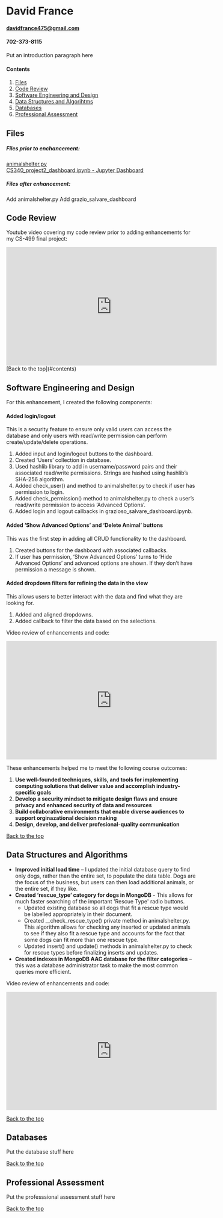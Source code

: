 # David France 
#### davidfrance475@gmail.com
#### 702-373-8115


Put an introduction paragraph here

#### Contents
1. [Files](#files)
2. [Code Review](#code-review)
3. [Software Engineering and Design](#software-engineering-and-design)
4. [Data Structures and Algorihtms](#data-structures-and-algorithms)
5. [Databases](#databases)
6. [Professional Assessment](#professional-assessment)

## Files

##### Files prior to enchancement:
[animalshelter.py](https://github.com/dfrance2010/CS499/blob/Original/animalshelter.py)  
[CS340_project2_dashboard.ipynb - Jupyter Dashboard](https://github.com/dfrance2010/CS499/blob/Original/CS340_project2_dashboard.ipynb)

##### Files after enhancement:
Add animalshelter.py
Add grazio_salvare_dashboard

## Code Review 


Youtube video covering my code review prior to adding enhancements for my CS-499 final project:
<iframe width="560" height="315" src="https://www.youtube.com/embed/76tEqNTcvFA?si=nYg4x87zR1OLd5L2" title="YouTube video player" frameborder="0" allow="accelerometer; autoplay; clipboard-write; encrypted-media; gyroscope; picture-in-picture; web-share" allowfullscreen></iframe>
[Back to the top](#contents)

## Software Engineering and Design 


For this enhancement, I created the following components:
#### **Added login/logout** 
This is a security feature to ensure only valid users can access the database and only users with read/write permission can perform create/update/delete operations.   
1. Added input and login/logout buttons to the dashboard.
2. Created ‘Users’ collection in database.
3. Used hashlib library to add in username/password pairs and their associated read/write permissions. Strings are hashed using hashlib’s SHA-256 algorithm.
4. Added check_user() and method to animalshelter.py to check if user has permission to login.
5. Added check_permission() method to animalshelter.py to check a user’s read/write permission to access ‘Advanced Options’.
6. Added login and logout callbacks in grazioso_salvare_dashboard.ipynb.
#### **Added ‘Show Advanced Options’ and ‘Delete Animal’ buttons**
This was the first step in adding all CRUD functionality to the dashboard.  
1. Created buttons for the dashboard with associated callbacks.
2. If user has permission, ‘Show Advanced Options’ turns to ‘Hide Advanced Options’ and advanced options are shown. If they don’t have permission a message is shown.
#### **Added dropdown filters for refining the data in the view**
This allows users to better interact with the data and find what they are looking for.  
1. Added and aligned dropdowns.
2. Added callback to filter the data based on the selections.

Video review of enhancements and code:
<iframe width="560" height="315" src="https://www.youtube.com/embed/3_wODRyI810?si=kqjH7rnyJo2qPTV7" title="YouTube video player" frameborder="0" allow="accelerometer; autoplay; clipboard-write; encrypted-media; gyroscope; picture-in-picture; web-share" allowfullscreen></iframe>

These enhancements helped me to meet the following course outcomes:
1. **Use well-founded techniques, skills, and tools for implementing computing solutions that deliver value and accomplish industry-specific goals**
2. **Develop a security mindset to mitigate design flaws and ensure privacy and enhanced security of data and resources**
3. **Build collaborative environments that enable diverse audiences to support orginazational decision making**
4. **Design, develop, and deliver profesional-quality communication**

[Back to the top](#contents)

## Data Structures and Algorithms


+ **Improved initial load time** – I updated the initial database query to find only dogs, rather than the entire set, to populate the data table. Dogs are the focus of the business, but users can then load additional animals, or the entire set, if they like.
+ **Created ‘rescue_type’ category for dogs in MongoDB** - This allows for much faster searching of the important 'Rescue Type' radio buttons.
    * Updated existing database so all dogs that fit a rescue type would be labelled appropriately in their document.
    * Created __check_rescue_type() private method in animalshelter.py. This algorithm allows for checking any inserted or updated animals to see if they also fit a rescue type and accounts for the fact that some dogs can fit more than one rescue type.
    * Updated insert() and update() methods in animalshelter.py to check for rescue types before finalizing inserts and updates.
+ **Created indexes in MongoDB AAC database for the filter categories** – this was a database administrator task to make the most common queries more efficient.

Video review of enhancements and code:
<iframe width="560" height="315" src="https://www.youtube.com/embed/Cmr1ncEY43Q?si=nEQdCey1zBf5FS15" title="YouTube video player" frameborder="0" allow="accelerometer; autoplay; clipboard-write; encrypted-media; gyroscope; picture-in-picture; web-share" allowfullscreen></iframe>

[Back to the top](#contents)

## Databases 


Put the database stuff here

[Back to the top](#contents)

## Professional Assessment 


Put the professsional assessment stuff here

[Back to the top](#contents)
